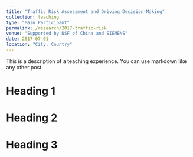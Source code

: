 ```yaml
---
title: "Traffic Risk Assessment and Driving Decision-Making"
collection: teaching
type: "Main Participant"
permalink: /research/2017-traffic-risk
venue: "Supported by NSF of China and SIEMENS"
date: 2017-07-01
location: "City, Country"
---
```


This is a description of a teaching experience. You can use markdown like any other post.

Heading 1
======

Heading 2
======

Heading 3
======